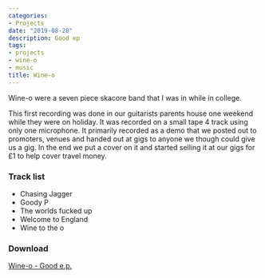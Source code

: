 ```yaml
---
categories:
- Projects
date: "2019-08-28"
description: Good ep
tags:
- projects
- wine-o
- music
title: Wine-o
---
```


Wine-o were a seven piece skacore band that I was in while in college.  

This first recording was done in our guitarists parents house one weekend while they were on holiday. It was recorded on a small tape 4 track using only one microphone. It primarily recorded as a demo that we posted out to promoters, venues and handed out at gigs to anyone we though could give us a gig. In the end we put a cover on it and started selling it at our gigs for £1 to help cover travel money.  

### Track list  
* Chasing Jagger
* Goody P
* The worlds fucked up
* Welcome to England
* Wine to the o

### Download
<a href="https://www.jameschip.io/files/music/good_ep.tar.gz" download>Wine-o - Good e.p.</a>